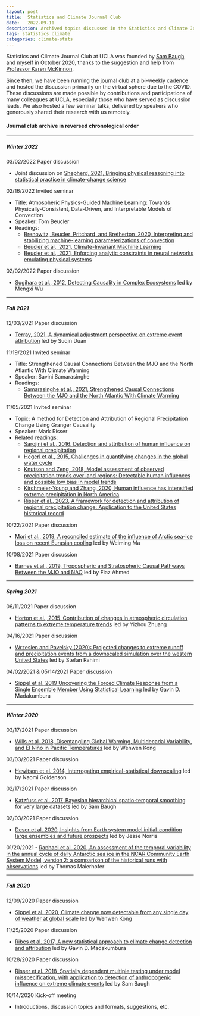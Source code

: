 ```yaml
---
layout: post
title:  Statistics and Climate Journal Club
date:   2022-09-11
description: Archived topics discussed in the Statistics and Climate Journal Club at UCLA. 
tags: statistics climate
categories: climate-stats 
---
```

Statistics and Climate Journal Club at UCLA was founded by [Sam Baugh](https://samjbaugh.github.io) and myself in October 2020, thanks to the suggestion and help from [Professor Karen McKinnon](https://karenamckinnon.github.io/). 

Since then, we have been running the journal club at a bi-weekly cadence and hosted the discussion primarily on the virtual sphere due to the COVID. These discussions are made possible by contributions and participations of many colleagues at UCLA, especially those who have served as discussion leads. We also hosted a few seminar talks, delivered by speakers who generously shared their research with us remotely.   

#### Journal club archive in reversed chronological order
---

##### Winter 2022
03/02/2022 Paper discussion
- Joint discussion on [Shepherd, 2021, Bringing physical reasoning into statistical practice in climate-change science](https://link.springer.com/article/10.1007/s10584-021-03226-6)

02/16/2022 Invited seminar
- Title: Atmospheric Physics-Guided Machine Learning: Towards Physically-Consistent, Data-Driven, and Interpretable Models of Convection
- Speaker: Tom Beucler
- Readings:
	- [Brenowitz, Beucler, Pritchard, and Bretherton, 2020, Interpreting and stabilizing machine-learning parameterizations of convection](https://journals.ametsoc.org/view/journals/atsc/77/12/jas-d-20-0082.1.xml)
	- [Beucler et al., 2021, Climate-Invariant Machine Learning](https://journals.aps.org/prl/abstract/10.1103/PhysRevLett.126.098302)
	- [Beucler et al., 2021, Enforcing analytic constraints in neural networks emulating physical systems](https://journals.aps.org/prl/abstract/10.1103/PhysRevLett.126.098302)

02/02/2022 Paper discussion 
- [Sugihara et al., 2012, Detecting Causality in Complex Ecosystems](https://www.science.org/doi/10.1126/science.1227079) led by Mengxi Wu

---
##### Fall 2021

12/03/2021 Paper discussion 
- [Terray, 2021, A dynamical adjustment perspective on extreme event attribution](https://wcd.copernicus.org/articles/2/971/2021/wcd-2-971-2021.pdf) led by Suqin Duan

11/19/2021 Invited seminar
- Title: Strengthened Causal Connections Between the MJO and the North Atlantic With Climate Warming
- Speaker: Savini Samarasinghe
- Readings:
	- [Samarasinghe et al., 2021, Strengthened Causal Connections Between the MJO and the North Atlantic With Climate Warming](https://agupubs.onlinelibrary.wiley.com/doi/full/10.1029/2020GL091168)

11/05/2021 Invited seminar 
- Topic: A method for Detection and Attribution of Regional Precipitation Change Using Granger Causality
- Speaker: Mark Risser
- Related readings:
	- [Sarojini et al., 2016, Detection and attribution of human influence on regional precipitation](https://doi.org/10.1038/nclimate2976)
	- [Hegerl et al., 2015, Challenges in quantifying changes in the global water cycle](https://doi.org/10.1175/BAMS-D-13-00212.1)
	- [Knutson and Zeng, 2018, Model assessment of observed precipitation trends over land regions: Detectable human influences and possible low bias in model trends](https://doi.org/10.1175/JCLI-D-17-0672.1)
	- [Kirchmeier-Young and Zhang, 2020, Human influence has intensified extreme precipitation in North America](https://doi.org/10.1073/pnas.1921628117)
	- [Risser et al., 2023, A framework for detection and attribution of regional precipitation change: Application to the United States historical record](https://link.springer.com/article/10.1007/s00382-022-06321-1)

10/22/2021 Paper discussion
- [Mori et al., 2019, A reconciled estimate of the influence of Arctic sea-ice loss on recent Eurasian cooling](https://www.nature.com/articles/s41558-018-0379-3) led by Weiming Ma

10/08/2021 Paper discussion 
- [Barnes et al., 2019, Tropospheric and Stratospheric Causal Pathways Between the MJO and NAO](https://agupubs.onlinelibrary.wiley.com/doi/full/10.1029/2019JD031024) led by Fiaz Ahmed

---
##### Spring 2021
06/11/2021 Paper discussion
- [Horton et al., 2015, Contribution of changes in atmospheric circulation patterns to extreme temperature trends](https://www.nature.com/articles/nature14550) led by Yizhou Zhuang

04/16/2021 Paper discussion
- [Wrzesien and Pavelsky (2020): Projected changes to extreme runoff and precipitation events from a downscaled simulation over the western United States](https://www.frontiersin.org/journals/earth-science/articles/10.3389/feart.2019.00355/full) led by Stefan Rahimi

04/02/2021 & 05/14/2021 Paper discussion
- [Sippel et al. 2019 Uncovering the Forced Climate Response from a Single Ensemble Member Using Statistical Learning](https://journals.ametsoc.org/view/journals/clim/32/17/jcli-d-18-0882.1.xml) led by Gavin D. Madakumbura

---
##### Winter 2020
03/17/2021 Paper discussion
- [Wills et al. 2018, Disentangling Global Warming, Multidecadal Variability, and El Niño in Pacific Temperatures](https://agupubs.onlinelibrary.wiley.com/doi/full/10.1002/2017GL076327) led by Wenwen Kong

03/03/2021 Paper discussion
- [Hewitson et al. 2014, Interrogating empirical-statistical downscaling](https://link.springer.com/article/10.1007/s10584-013-1021-z) led by Naomi Goldenson

02/17/2021 Paper discussion
- [Katzfuss et al. 2017, Bayesian hierarchical spatio-temporal smoothing for very large datasets](https://onlinelibrary.wiley.com/doi/10.1002/env.1147) led by Sam Baugh

02/03/2021 Paper discussion
- [Deser et al. 2020, Insights from Earth system model initial-condition large ensembles and future prospects](https://www.nature.com/articles/s41558-020-0731-2) led by Jesse Norris

01/20/2021 - [Raphael et al. 2020, An assessment of the temporal variability in the annual cycle of daily Antarctic sea ice in the NCAR Community Earth System Model, version 2: a comparison of the historical runs with observations](https://agupubs.onlinelibrary.wiley.com/doi/epdf/10.1029/2020JC016459) led by Thomas Maierhofer

---
##### Fall 2020 
12/09/2020 Paper discussion
- [Sippel et al. 2020, Climate change now detectable from any single day of weather at global scale](https://www.nature.com/articles/s41558-019-0666-7) led by Wenwen Kong

11/25/2020 Paper discussion
- [Ribes et al. 2017, A new statistical approach to climate change detection and attribution](https://link.springer.com/article/10.1007/s00382-016-3079-6) led by Gavin D. Madakumbura

10/28/2020 Paper discussion
- [Risser et al. 2018, Spatially dependent multiple testing under model misspecification, with application to detection of anthropogenic influence on extreme climate events](https://www.tandfonline.com/doi/full/10.1080/01621459.2018.1451335) led by Sam Baugh

10/14/2020 Kick-off meeting 
- Introductions, discussion topics and formats, suggestions, etc.



